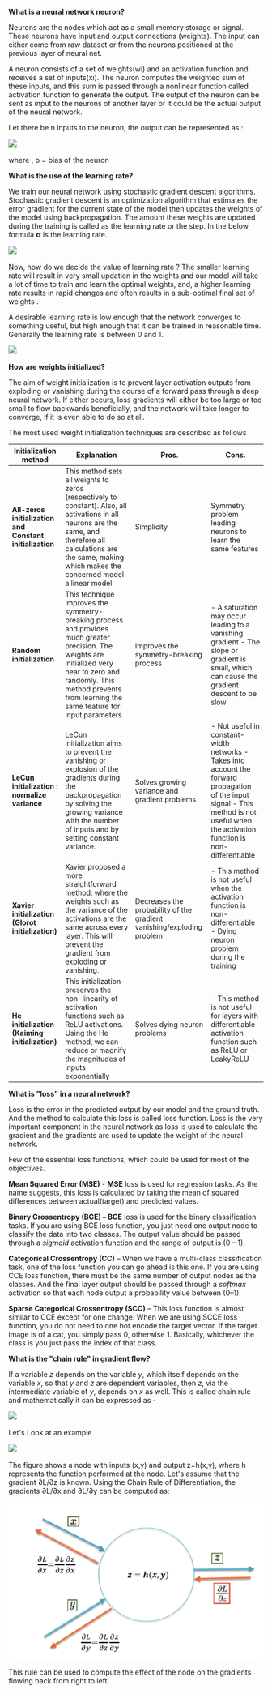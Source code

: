 **What is a neural network neuron?**

Neurons are the nodes which act as a small memory storage or signal. These neurons have input and output connections (weights). The input can either come from raw dataset or from the neurons positioned at the previous layer of neural net.

A neuron consists of a set of weights(wi) and an activation function and receives a set of inputs(xi). The neuron computes the weighted sum of these inputs, and this sum is passed through a nonlinear function called activation function to generate the output. The output of the neuron can be sent as input to the neurons of another layer or it could be the actual output of the neural network.

Let there be n inputs to the neuron, the output can be represented as :

![](RackMultipart20210506-4-e79xta_html_be398ba9ea809a84.png)

where , b = bias of the neuron

**What is the use of the learning rate?**

We train our neural network using stochastic gradient descent algorithms. Stochastic gradient descent is an optimization algorithm that estimates the error gradient for the current state of the model then updates the weights of the model using backpropagation. The amount these weights are updated during the training is called as the learning rate or the step. In the below formula **α** is the learning rate.

![](RackMultipart20210506-4-e79xta_html_9f784e76f4f52b6f.png)

Now, how do we decide the value of learning rate ? The smaller learning rate will result in very small updation in the weights and our model will take a lot of time to train and learn the optimal weights, and, a higher learning rate results in rapid changes and often results in a sub-optimal final set of weights .

A desirable learning rate is low enough that the network converges to something useful, but high enough that it can be trained in reasonable time. Generally the learning rate is between 0 and 1.

![](RackMultipart20210506-4-e79xta_html_376310b5d1bf28b1.png)

**How are weights initialized?**

The aim of weight initialization is to prevent layer activation outputs from exploding or vanishing during the course of a forward pass through a deep neural network. If either occurs, loss gradients will either be too large or too small to flow backwards beneficially, and the network will take longer to converge, if it is even able to do so at all.

The most used weight initialization techniques are described as follows

| **Initialization method** | **Explanation** | **Pros.** | **Cons.** |
| --- | --- | --- | --- |
| **All-zeros initialization and Constant initialization** | This method sets all weights to zeros (respectively to constant). Also, all activations in all neurons are the same, and therefore all calculations are the same, making which makes the concerned model a linear model | Simplicity | Symmetry problem leading neurons to learn the same features |
| **Random initialization** | This technique improves the symmetry-breaking process and provides much greater precision. The weights are initialized very near to zero and randomly. This method prevents from learning the same feature for input parameters | Improves the symmetry-breaking process | - A saturation may occur leading to a vanishing gradient - The slope or gradient is small, which can cause the gradient descent to be slow |
| **LeCun initialization : normalize variance** | LeCun initialization aims to prevent the vanishing or explosion of the gradients during the backpropagation by solving the growing variance with the number of inputs and by setting constant variance. | Solves growing variance and gradient problems | - Not useful in constant-width networks - Takes into account the forward propagation of the input signal - This method is not useful when the activation function is non-differentiable |
| **Xavier initialization (Glorot initialization)** | Xavier proposed a more straightforward method, where the weights such as the variance of the activations are the same across every layer. This will prevent the gradient from exploding or vanishing. | Decreases the probability of the gradient vanishing/exploding problem | - This method is not useful when the activation function is non-differentiable - Dying neuron problem during the training |
| **He initialization (Kaiming initialization)** | This initialization preserves the non-linearity of activation functions such as ReLU activations. Using the He method, we can reduce or magnify the magnitudes of inputs exponentially | Solves dying neuron problems | - This method is not useful for layers with differentiable activation function such as ReLU or LeakyReLU |

**What is &quot;loss&quot; in a neural network?**

Loss is the error in the predicted output by our model and the ground truth. And the method to calculate this loss is called loss function. Loss is the very important component in the neural network as loss is used to calculate the gradient and the gradients are used to update the weight of the neural network.

Few of the essential loss functions, which could be used for most of the objectives.

**Mean Squared Error (MSE)** - **MSE** loss is used for regression tasks. As the name suggests, this loss is calculated by taking the mean of squared differences between actual(target) and predicted values.

**Binary Crossentropy (BCE) – BCE** loss is used for the binary classification tasks. If you are using BCE loss function, you just need one output node to classify the data into two classes. The output value should be passed through a _sigmoid_ activation function and the range of output is (0 – 1).

**Categorical Crossentropy (CC)** – When we have a multi-class classification task, one of the loss function you can go ahead is this one. If you are using CCE loss function, there must be the same number of output nodes as the classes. And the final layer output should be passed through a _softmax_ activation so that each node output a probability value between (0–1).

**Sparse Categorical Crossentropy (SCC)** – This loss function is almost similar to CCE except for one change. When we are using SCCE loss function, you do not need to one hot encode the target vector. If the target image is of a cat, you simply pass 0, otherwise 1. Basically, whichever the class is you just pass the index of that class.

**What is the &quot;chain rule&quot; in gradient flow?**

If a variable _z_ depends on the variable _y_, which itself depends on the variable _x_, so that _y_ and _z_ are dependent variables, then _z_, via the intermediate variable of _y_, depends on _x_ as well. This is called chain rule and mathematically it can be expressed as -

![](RackMultipart20210506-4-e79xta_html_c596fc1e40205a52.png)

Let&#39;s Look at an example

![](RackMultipart20210506-4-e79xta_html_94f8632709975e94.png)

The figure shows a node with inputs (x,y) and output z=h(x,y), where h represents the function performed at the node. Let&#39;s assume that the gradient ∂L/∂z is known. Using the Chain Rule of Differentiation, the gradients ∂L/∂x and ∂L/∂y can be computed as:

![chain rule](Chain_rule.PNG)

This rule can be used to compute the effect of the node on the gradients flowing back from right to left.
